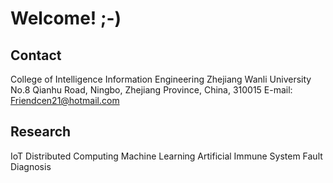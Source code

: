 # Welcome! ;-)


## Contact

College of Intelligence Information Engineering 
Zhejiang Wanli University 
No.8 Qianhu Road, Ningbo, Zhejiang Province, China, 310015 
E-mail: Friendcen21@hotmail.com


## Research
IoT
Distributed Computing
Machine Learning
Artificial Immune System
Fault Diagnosis